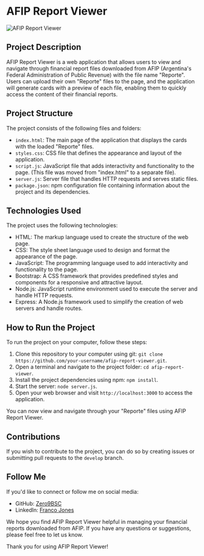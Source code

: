 # AFIP Report Viewer

![AFIP Report Viewer](https://www.afip.gob.ar/frameworkAFIP/v1/img/logo_afip.png)

## Project Description

AFIP Report Viewer is a web application that allows users to view and navigate through financial report files downloaded from AFIP (Argentina's Federal Administration of Public Revenue) with the file name "Reporte". Users can upload their own "Reporte" files to the page, and the application will generate cards with a preview of each file, enabling them to quickly access the content of their financial reports.

## Project Structure

The project consists of the following files and folders:

- `index.html`: The main page of the application that displays the cards with the loaded "Reporte" files.
- `styles.css`: CSS file that defines the appearance and layout of the application.
- `script.js`: JavaScript file that adds interactivity and functionality to the page. (This file was moved from "index.html" to a separate file).
- `server.js`: Server file that handles HTTP requests and serves static files.
- `package.json`: npm configuration file containing information about the project and its dependencies.

## Technologies Used

The project uses the following technologies:

- HTML: The markup language used to create the structure of the web page.
- CSS: The style sheet language used to design and format the appearance of the page.
- JavaScript: The programming language used to add interactivity and functionality to the page.
- Bootstrap: A CSS framework that provides predefined styles and components for a responsive and attractive layout.
- Node.js: JavaScript runtime environment used to execute the server and handle HTTP requests.
- Express: A Node.js framework used to simplify the creation of web servers and handle routes.

## How to Run the Project

To run the project on your computer, follow these steps:

1. Clone this repository to your computer using git: `git clone https://github.com/your-username/afip-report-viewer.git`.
2. Open a terminal and navigate to the project folder: `cd afip-report-viewer`.
3. Install the project dependencies using npm: `npm install`.
4. Start the server: `node server.js`.
5. Open your web browser and visit `http://localhost:3000` to access the application.

You can now view and navigate through your "Reporte" files using AFIP Report Viewer.

## Contributions

If you wish to contribute to the project, you can do so by creating issues or submitting pull requests to the `develop` branch.

## Follow Me

If you'd like to connect or follow me on social media:

- GitHub: [Zero9BSC](https://github.com/Zero9BSC)
- LinkedIn: [Franco Jones](https://www.linkedin.com/in/franco-jones/)

We hope you find AFIP Report Viewer helpful in managing your financial reports downloaded from AFIP. If you have any questions or suggestions, please feel free to let us know.

Thank you for using AFIP Report Viewer!